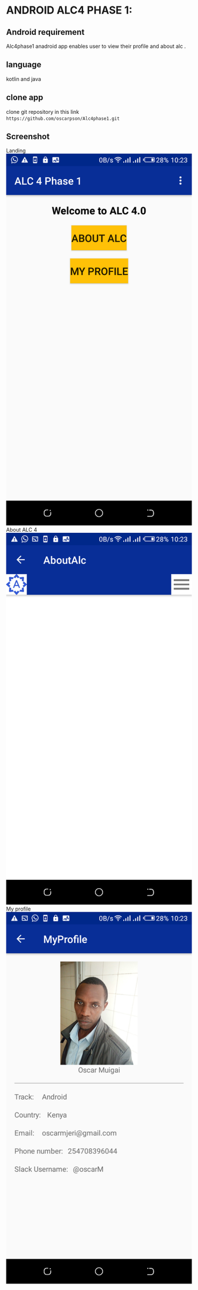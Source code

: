 # ANDROID ALC4 PHASE 1:

## Android requirement
Alc4phase1 anadroid app enables user to view their profile  and about alc . 

## language 
kotlin and java
 
 ## clone app
  clone git repository in this link `https://github.com/oscarpson/Alc4phase1.git`
 
 ## Screenshot
 Landing ![alt text](/screenshot/screen3.PNG)
 About ALC 4 ![alt text](/screenshot/screen1.PNG)
 My profile ![alt text](/screenshot/screen2.PNG)